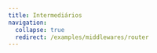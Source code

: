 ```yaml
---
title: Intermediários
navigation:
  collapse: true
  redirect: /examples/middlewares/router
---
```

